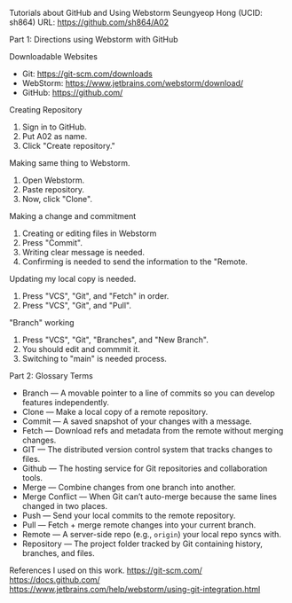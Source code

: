 Tutorials about GitHub and Using Webstorm
Seungyeop Hong (UCID: sh864)
URL: https://github.com/sh864/A02

Part 1: Directions using Webstorm with GitHub

Downloadable Websites
- Git: https://git-scm.com/downloads  
- WebStorm: https://www.jetbrains.com/webstorm/download/  
- GitHub: https://github.com/

Creating Repository
1. Sign in to GitHub.
2. Put A02 as name.
3. Click "Create repository."

Making same thing to Webstorm.
1. Open Webstorm.
2. Paste repository.
3. Now, click "Clone".

Making a change and commitment
1. Creating or editing files in Webstorm
2. Press "Commit".
3. Writing clear message is needed.
4. Confirming is needed to send the information to the "Remote.

Updating my local copy is needed.
1. Press "VCS", "Git", and "Fetch" in order.
2. Press "VCS", "Git", and "Pull".

"Branch" working
1. Press "VCS", "Git", "Branches", and "New Branch".
2. You should edit and commmit it.
3. Switching to "main" is needed process.

Part 2: Glossary Terms
- Branch — A movable pointer to a line of commits so you can develop features independently.
- Clone — Make a local copy of a remote repository.
- Commit — A saved snapshot of your changes with a message.
- Fetch — Download refs and metadata from the remote without merging changes.
- GIT — The distributed version control system that tracks changes to files.
- Github — The hosting service for Git repositories and collaboration tools.
- Merge — Combine changes from one branch into another.
- Merge Conflict — When Git can’t auto-merge because the same lines changed in two places.
- Push — Send your local commits to the remote repository.
- Pull — Fetch + merge remote changes into your current branch.
- Remote — A server-side repo (e.g., `origin`) your local repo syncs with.
- Repository — The project folder tracked by Git containing history, branches, and files.

References I used on this work.
https://git-scm.com/  
https://docs.github.com/  
https://www.jetbrains.com/help/webstorm/using-git-integration.html
